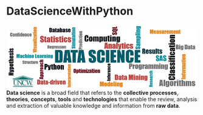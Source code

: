 # DataScienceWithPython
![image.jpg](images/data-science-banner.jpg)
__Data science__ is a broad field that refers to the __collective processes__, __theories__, __concepts__, __tools__ and __technologies__ that enable the review, analysis and extraction of valuable knowledge and information from __raw data__.<br>

